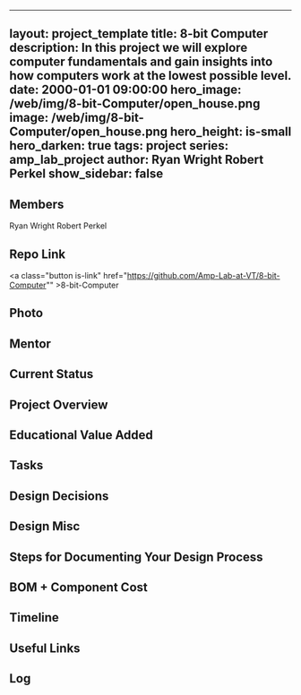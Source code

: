 
---
layout: project_template
title: 8-bit Computer
description: In this project we will explore computer fundamentals and gain insights into how computers work at the lowest possible level.
date: 2000-01-01 09:00:00
hero_image: /web/img/8-bit-Computer/open_house.png
image: /web/img/8-bit-Computer/open_house.png
hero_height: is-small
hero_darken: true
tags: project
series: amp_lab_project
author: Ryan Wright
Robert Perkel
show_sidebar: false
---



## Members
Ryan Wright
Robert Perkel

## Repo Link
<a class="button is-link" href="https://github.com/Amp-Lab-at-VT/8-bit-Computer"" >8-bit-Computer</a>

## Photo

## Mentor

## Current Status

## Project Overview


## Educational Value Added


## Tasks

## Design Decisions

## Design Misc

## Steps for Documenting Your Design Process

## BOM + Component Cost

## Timeline

## Useful Links

## Log
            